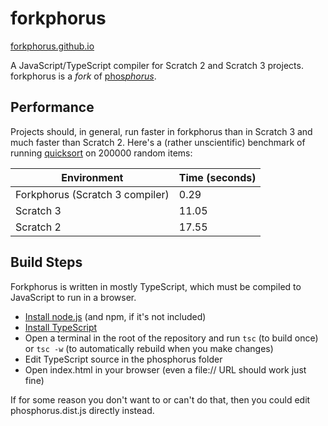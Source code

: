 # forkphorus

[forkphorus.github.io](https://forkphorus.github.io)

A JavaScript/TypeScript compiler for Scratch 2 and Scratch 3 projects. forkphorus is a *fork* of [phos*phorus*](https://phosphorus.github.io/).

## Performance

Projects should, in general, run faster in forkphorus than in Scratch 3 and much faster than Scratch 2. Here's a (rather unscientific) benchmark of running [quicksort](https://scratch.mit.edu/projects/142449228) on 200000 random items:

| Environment | Time (seconds) |
| ----------- | ---- |
| Forkphorus (Scratch 3 compiler) | 0.29 |
| Scratch 3 | 11.05 |
| Scratch 2 | 17.55 |

## Build Steps

Forkphorus is written in mostly TypeScript, which must be compiled to JavaScript to run in a browser.

 * [Install node.js](https://nodejs.org/en/) (and npm, if it's not included)
 * [Install TypeScript](https://www.typescriptlang.org/index.html#download-links)
 * Open a terminal in the root of the repository and run `tsc` (to build once) or `tsc -w` (to automatically rebuild when you make changes)
 * Edit TypeScript source in the phosphorus folder
 * Open index.html in your browser (even a file:// URL should work just fine)

If for some reason you don't want to or can't do that, then you could edit phosphorus.dist.js directly instead.
